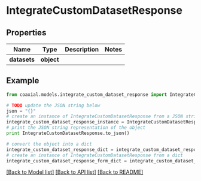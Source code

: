 # IntegrateCustomDatasetResponse


## Properties
Name | Type | Description | Notes
------------ | ------------- | ------------- | -------------
**datasets** | **object** |  | 

## Example

```python
from coaxial.models.integrate_custom_dataset_response import IntegrateCustomDatasetResponse

# TODO update the JSON string below
json = "{}"
# create an instance of IntegrateCustomDatasetResponse from a JSON string
integrate_custom_dataset_response_instance = IntegrateCustomDatasetResponse.from_json(json)
# print the JSON string representation of the object
print IntegrateCustomDatasetResponse.to_json()

# convert the object into a dict
integrate_custom_dataset_response_dict = integrate_custom_dataset_response_instance.to_dict()
# create an instance of IntegrateCustomDatasetResponse from a dict
integrate_custom_dataset_response_form_dict = integrate_custom_dataset_response.from_dict(integrate_custom_dataset_response_dict)
```
[[Back to Model list]](../README.md#documentation-for-models) [[Back to API list]](../README.md#documentation-for-api-endpoints) [[Back to README]](../README.md)


